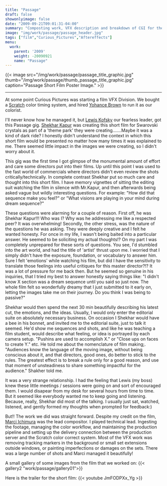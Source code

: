 ```yaml
---
title: "Passage"
draft: false
showonlyimage: false
date: "2009-09-21T09:01:31-04:00"
summary: "Composting work, VFX description and breakdown of CGI for the short film Passage by Shekhar Kapur 2009."
image: "img/work/passage/passage_header.jpg"
tags: ["film","Curious_Pictures","Aftereffects"]
menu:
  work:
    parent: '2009'
    weight: -20090921
    name: "Passage"
---
```


{{< image src="/img/work/passage/passage_title_graphic.jpg" thumb="/img/work/passage/thumb_passage_title_graphic.jpg" caption="Passage Short Film Poster Image." >}}


---

At some point Curious Pictures was starting a film VFX Division. We bought a [Scratch](http://www.assimilateinc.com/) color timing system, and hired [Yohance Brown](https://www.imdb.com/name/nm2603622/) to run it as our colorist.

I'll never know how he managed it, but [Lewis Kofsky](https://www.imdb.com/name/nm2572946) our fearless leader, got this Passage gig. [Shekhar Kapur](https://www.imdb.com/name/nm0001408) was creating this short film for Swarovski crystals as part of a 'theme park' they were creating.......Maybe it was a kind of dark ride? I honestly didn't understand the context in which this short film would be presented no matter how many times it was explained to me. There seemed little impact in the images we were creating, so I didn't worry about it.

This gig was the first time I got glimpse of the monumental amount of effort and care some directors put into their films. Up until this point I was used to the fast world of commercials where directors didn't even review the shots critically/technically. In complete contrast Shekhar put so much care and thought into this short film. I have memory vignettes of sitting the editing suit watching the film in silence with Mr.Kapur, and then afterwards being asked vague but wildly interesting questions. For example: "How did that sequence make you feel?" or "What visions are playing in your mind during dream sequence?"

These questions were alarming for a couple of reason. First off, he was Shekhar Kapur!!! Who was I? Why was he addressing me like a respected peer? It was overwhelming! Secondly, the other stress, was the nature of the questions he was asking. They were deeply creative and I felt he wanted honesty. For once in my life, I wasn't being baited into a particular answer. He seemed to be soliciting my actual thoughts!? On my part I was completely unprepared for these sorts of questions. You see, I'd stumbled into the art world, and had the title of 'artist' thrust upon me. I worried that I simply didn't have the exposure, foundation, or vocabulary to answer him. Sure I felt 'emotions' while watching his film, but did I have the sensitivity to translate those feelings into useful critiques for this master director?!? It was a lot of pressure for me back then. But he seemed so genuine in his inquiries, that I tried my best to answer honestly saying things like: "I didn't know X section was a dream sequence until you said so just now. The whole film felt so wonderfully dreamy that I just submitted to it early on, letting the images take me on their journey. Do you think I was being to passive?"

Shekhar would then spend the next 30 min beautifully describing his latest cut, the emotions, and the ideas. Usually, I would only enter the editorial suite on absolutely necessary business. On occasion I Shekhar would have a bee in his bonnet, and invited me to the editorial suite, just to talk it seemed. He'd show me sequences and shots, and like he was teaching a film student, would describe what feeling, or idea is portrayed by each camera setup. "Pushins are used to accomplish X." or "Close ups on faces to create Y." etc. He told me about the nomenclature of film making;. "Audiences know the language of the moving image, without being conscious about it, and that directors, good ones, do better to stick to the rules. The greatest effect is to break a rule only for a good reason, and use that moment of unsteadiness to share something impactful for the audience." Shakher told me.

It was a very strange relationship. I had the feeling that Lewis (my boss) knew these little meetings / sessions were going on and sort of encouraged them. I would disapear from my desk for several hours from time to time. But it seemed like everybody wanted me to keep going and listening. Because, really, Shekhar did most of the talking. I usually just sat, watched, listened, and gently formed my thoughts when prompted for feedback:)


But!!
The work we did was straight forward. Despite my credit on the film, [Marci Ichimura](https://www.imdb.com/name/nm3252314) was the lead compositor. I played technical lead. Ingesting the footage, managing the color workflow, and maintaining the production pipeline and setting up the delivery connection between the production server and the Scratch color correct system. Most of the VFX work was removing tracking markers in the background or small set extensions outside windows, or painting imperfections or damages on the sets. There was a large number of shots and Marci managed it beautifully!


A small gallery of some images from the film that we worked on:
{{< gallery2 "work/passage/gallery01">}}


Here is the trailer for the short film:
{{< youtube JmFODPXx_Yg >}}
